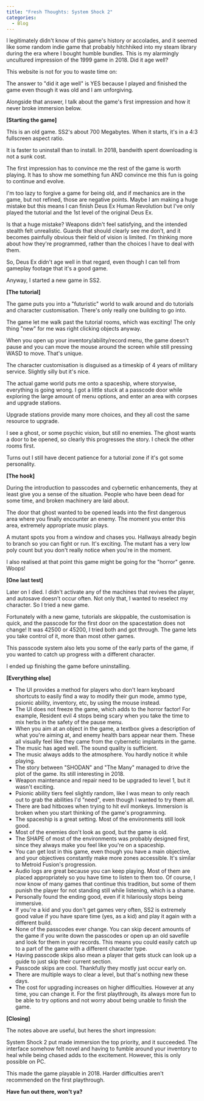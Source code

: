 ```yaml
--- 
title: "Fresh Thoughts: System Shock 2"
categories:
  - Blog
---
```


I legitimately didn't know of this game's history or accolades, and it seemed like some random indie game that probably hitchhiked into my steam library during the era where I bought humble bundles. This is my alarmingly uncultured impression of the 1999 game in 2018. Did it age well?

This website is not for you to waste time on:

The answer to "did it age well" is YES because I played and finished the game even though it was old and I am unforgiving.

Alongside that answer, I talk about the game's first impression and how it never broke immersion below.

<b>[Starting the game]</b>

This is an old game. SS2's about 700 Megabytes. When it starts, it's in a 4:3 fullscreen aspect ratio.

It is faster to uninstall than to install. In 2018, bandwith spent downloading is not a sunk cost.

The first impression has to convince me the rest of the game is worth playing. It has to show me something fun AND convince me this fun is going to continue and evolve.

I'm too lazy to forgive a game for being old, and if mechanics are in the game, but not refined, those are negative points. Maybe I am making a huge mistake but this means I can finish Deus Ex Human Revolution but I've only played the tutorial and the 1st level of the original Deus Ex.

Is that a huge mistake? Weapons didn't feel satisfying, and the intended stealth felt unrealistic. Guards that should clearly see me don't, and it becomes painfully obvious their field of vision is limited. I'm thinking more about how they're programmed, rather than the choices I have to deal with them.

So, Deus Ex didn't age well in that regard, even though I can tell from gameplay footage that it's a good game.

Anyway, I started a new game in SS2.

<b>[The tutorial]</b>

The game puts you into a "futuristic" world to walk around and do tutorials and character customisation. There's only really one building to go into.

The game let me walk past the tutorial rooms, which was exciting! The only thing "new" for me was right clicking objects anyway.

When you open up your inventory/ability/record menu, the game doesn't pause and you can move the mouse around the screen while still pressing WASD to move. That's unique.

The character customisation is disguised as a timeskip of 4 years of military service. Slightly silly but it's nice.

The actual game world puts me onto a spaceship, where storywise, everything is going wrong. I got a little stuck at a passcode door while exploring the large amount of menu options, and enter an area with corpses and upgrade stations.

Upgrade stations provide many more choices, and they all cost the same resource to upgrade.

I see a ghost, or some psychic vision, but still no enemies. The ghost wants a door to be opened, so clearly this progresses the story. I check the other rooms first.

Turns out I still have decent patience for a tutorial zone if it's got some personality.

<b>[The hook]</b>

During the introduction to passcodes and cybernetic enhancements, they at least give you a sense of the situation. People who have been dead for some time, and broken machinery are laid about.

The door that ghost wanted to be opened leads into the first dangerous area where you finally encounter an enemy. The moment you enter this area, extremely appropriate music plays.

A mutant spots you from a window and chases you. Hallways already begin to branch so you can fight or run. It's exciting. The mutant has a very low poly count but you don't really notice when you're in the moment.

I also realised at that point this game might be going for the "horror" genre. Woops!

<b>[One last test]</b>

Later on I died. I didn't activate any of the machines that revives the player, and autosave doesn't occur often. Not only that, I wanted to reselect my character. So I tried a new game.

Fortunately with a new game, tutorials are skippable, the customisation is quick, and the passcode for the first door on the spacestation does not change! It was 42500 or 45200, I tried both and got through. The game lets you take control of it, more than most other games.

This passcode system also lets you some of the early parts of the game, if you wanted to catch up progress with a different character. 

I ended up finishing the game before uninstalling.

<b>[Everything else]</b>

 - The UI provides a method for players who don't learn keyboard shortcuts to easily find a way to modify their gun mode, ammo type, psionic ability, inventory, etc, by using the mouse instead.
 - The UI does not freeze the game, which adds to the horror factor! For example, Resident evil 4 stops being scary when you take the time to mix herbs in the safety of the pause menu.
 - When you aim at an object in the game, a textbox gives a description of what you're aiming at, and enemy health bars appear near them. These all visually feel like they came from the cybernetic implants in the game.
 - The music has aged well. The sound quality is sufficient.
 - The music always adds to the atmosphere. You hardly notice it while playing.
 - The story between "SHODAN" and "The Many" managed to drive the plot of the game. Its still interesting in 2018.
 - Weapon maintenance and repair need to be upgraded to level 1, but it wasn't exciting.
 - Psionic ability tiers feel slightly random, like I was mean to only reach out to grab the abilities I'd "need", even though I wanted to try them all.
 - There are bad hitboxes when trying to hit evil monkeys. Immersion is broken when you start thinking of the game's programming.
 - The spaceship is a great setting. Most of the environments still look good.
 - Most of the enemies don't look as good, but the game is old.
 - The SHAPE of most of the environments was probably designed first, since they always make you feel like you're on a spaceship.
 - You can get lost in this game, even though you have a main objective, and your objectives constantly make more zones accessible. It's similar to Metroid Fusion's progression.
 - Audio logs are great because you can keep playing. Most of them are placed appropriately so you have time to listen to them too. Of course, I now know of many games that continue this tradition, but some of them punish the player for not standing still while listening, which is a shame.
 - Personally found the ending good, even if it hilariously stops being immersive.
 - If you're a kid and you don't get games very often, SS2 is extremely good value if you have spare time (yes, as a kid) and play it again with a different build.
 - None of the passcodes ever change. You can skip decent amounts of the game if you write down the passcodes or open up an old savefile and look for them in your records. This means you could easily catch up to a part of the game with a different character type.
 - Having passcode skips also mean a player that gets stuck can look up a guide to just skip their current section.
 - Passcode skips are cool. Thankfully they mostly just occur early on.
 - There are multiple ways to clear a level, but that's nothing new these days.
 - The cost for upgrading increases on higher difficulties. However at any time, you can change it. For the first playthrough, its always more fun to be able to try options and not worry about being unable to finish the game.

<b>[Closing]</b>

The notes above are useful, but heres the short impression:

System Shock 2 put made immersion the top priority, and it succeeded. The interface somehow felt novel and having to fumble around your inventory to heal while being chased adds to the excitement. However, this is only possible on PC.

This made the game playable in 2018. Harder difficulties aren't recommended on the first playthrough.


<b>Have fun out there, won't ya?</b>
